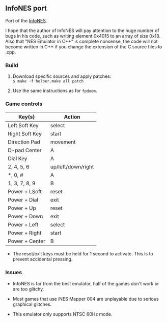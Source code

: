 ## InfoNES port

Port of the [InfoNES](https://github.com/jay-kumogata/InfoNES).

I hope that the author of InfoNES will pay attention to the huge number of bugs in his code, such as writing element 0x4015 to an array of size 0x18. Also that "NES Emulator in C++" is complete nonsense, the code will not become written in C++ if you change the extension of the C source files to .cpp.

### Build

1. Download specific sources and apply patches:  
`$ make -f helper.make all patch`

2. Use the same instructions as for `fpdoom`.

### Game controls

| Key(s)         | Action             |
|----------------|--------------------|
| Left Soft Key  | select             |
| Right Soft Key | start              |
| Direction Pad  | movement           |
| D-pad Center   | A                  |
| Dial Key       | A                  |
| 2, 4, 5, 6     | up/left/down/right |
| *, 0, #        | A                  |
| 1, 3, 7, 8, 9  | B                  |
| Power + LSoft  | reset              |
| Power + Dial   | exit               |
| Power + Up     | reset              |
| Power + Down   | exit               |
| Power + Left   | select             |
| Power + Right  | start              |
| Power + Center | B                  |

* The reset/exit keys must be held for 1 second to activate. This is to prevent accidental pressing.

### Issues

* InfoNES is far from the best emulator, half of the games don't work or are too glitchy.

* Most games that use iNES Mapper 004 are unplayable due to serious graphical glitches.

* This emulator only supports NTSC 60Hz mode.

